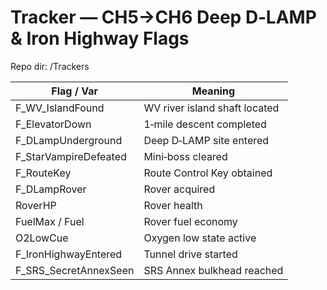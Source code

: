 # Tracker — CH5→CH6 Deep D‑LAMP & Iron Highway Flags
Repo dir: /Trackers

| Flag / Var | Meaning |
|---|---|
| F_WV_IslandFound | WV river island shaft located |
| F_ElevatorDown | 1‑mile descent completed |
| F_DLampUnderground | Deep D‑LAMP site entered |
| F_StarVampireDefeated | Mini‑boss cleared |
| F_RouteKey | Route Control Key obtained |
| F_DLampRover | Rover acquired |
| RoverHP | Rover health |
| FuelMax / Fuel | Rover fuel economy |
| O2LowCue | Oxygen low state active |
| F_IronHighwayEntered | Tunnel drive started |
| F_SRS_SecretAnnexSeen | SRS Annex bulkhead reached |
